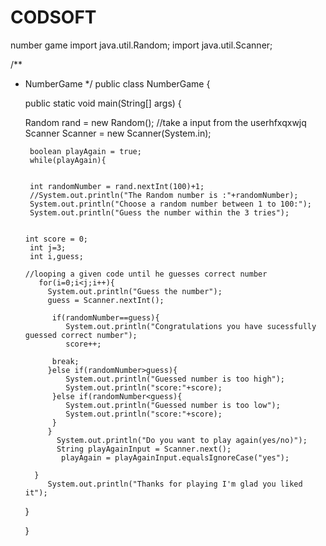 # CODSOFT
number game
 import java.util.Random;
import java.util.Scanner;

/**
 * NumberGame
 */
public class NumberGame {

    public static void main(String[] args) {
      
      Random rand = new Random();
       //take a input from the userhfxqxwjq  
        Scanner Scanner = new Scanner(System.in);
                 
        boolean playAgain = true;
        while(playAgain){
        

        int randomNumber = rand.nextInt(100)+1;
        //System.out.println("The Random number is :"+randomNumber);
        System.out.println("Choose a random number between 1 to 100:");
        System.out.println("Guess the number within the 3 tries");
        
        
       int score = 0;
        int j=3;
        int i,guess;
   
       //looping a given code until he guesses correct number
          for(i=0;i<j;i++){
            System.out.println("Guess the number");
            guess = Scanner.nextInt();

             if(randomNumber==guess){
                System.out.println("Congratulations you have sucessfully guessed correct number");
                score++;
                
             break; 
            }else if(randomNumber>guess){
                System.out.println("Guessed number is too high");
                System.out.println("score:"+score);
             }else if(randomNumber<guess){
                System.out.println("Guessed number is too low");
                System.out.println("score:"+score);
             }
            }
              System.out.println("Do you want to play again(yes/no)");
              String playAgainInput = Scanner.next();
               playAgain = playAgainInput.equalsIgnoreCase("yes");
                             
         }    
            System.out.println("Thanks for playing I'm glad you liked it");
      }
         
   }


        
    
       
    
